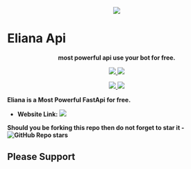<p align="center">
  <img src="https://telegra.ph/file/d2fc5877a2f372b2f8e96.jpg">
</p>

# Eliana Api

<p align="center">
  <b>most powerful api use your bot for free.</b>
</p>

<p align="center">
<a href="https://www.python.org/" alt="made-with-python"> <img src="https://img.shields.io/badge/Made%20with-Python-1f425f.svg?style=flat&logo=python&color=red" /> </a>
<a href="https://github.com/Red-Aura/Eliana-Api" alt="Docker!"> <img src="https://aleen42.github.io/badges/src/docker.svg" /> </a>
</p>
<p align="center">
<a href="https://t.me/ElianaCommunity" alt="Group!"> <img src="https://aleen42.github.io/badges/src/telegram.svg" /> </a>
<a href="" alt="Red-Aura"> <img src="https://img.shields.io/badge/Built%20by-RedAura-yellow" /> </a>
</p>



<b>Eliana is a Most Powerful FastApi for free.

* Website Link:  <a href="https://elianaapi.herokuapp.com/" alt="Eliana Api"> <img src="https://img.shields.io/badge/%F0%9F%A4%96%20-ElianaApi-Green" /> </a>

Should you be forking this repo then do not forget to star it - <img alt="GitHub Repo stars" src="https://img.shields.io/github/stars/Red-Aura/Eliana-Api?color=white&label=%F0%9F%8C%9F%20star">


## Please Support

